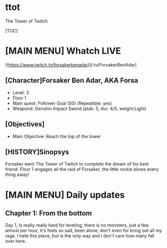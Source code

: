 # ttot
The Tower of Twitch

[TOC]

# [MAIN MENU] Whatch LIVE
!(https://www.twitch.tv/forsakerbenadar)[t.tv/ForsakerBenAdar]
## [Character]Forsaker Ben Adar, AKA Forsa
- Level: 3
- Floor 1
- Main quest: Follower Goal (50) (Repeatible: yes)
- Weapond: Genshin Impact Sword (atak: 5, dur: 4/5, weight:Light)
## [Objectives]
- Main Objective: Reach the top of the tower
## [HISTORY]Sinopsys
Forsaker went The Tower of Twitch to complete the dream of his best friend.
Floor 1 engages all the raid of Forsaker, the little rockie blows every thing away!


# [MAIN MENU] Daily updates
## Chapter 1: From the bottom
Day 1, Is really really hard for leveling, there is no monsters, just  a few almost per hour, it's feels so sad, been alone, don't even for bring out all my rage.
I hate this place, but is the only way and I don't care how many fall over here.
